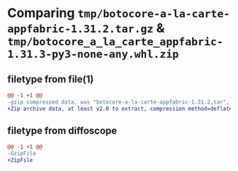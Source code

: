 # Comparing `tmp/botocore-a-la-carte-appfabric-1.31.2.tar.gz` & `tmp/botocore_a_la_carte_appfabric-1.31.3-py3-none-any.whl.zip`

## filetype from file(1)

```diff
@@ -1 +1 @@
-gzip compressed data, was "botocore-a-la-carte-appfabric-1.31.2.tar", last modified: Wed Jul 12 01:44:20 2023, max compression
+Zip archive data, at least v2.0 to extract, compression method=deflate
```

## filetype from diffoscope

```diff
@@ -1 +1 @@
-GzipFile
+ZipFile
```

